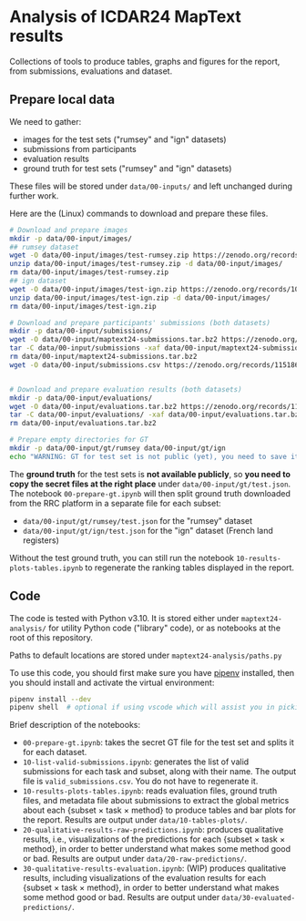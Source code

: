 # Analysis of ICDAR24 MapText results
Collections of tools to produce tables, graphs and figures for the report, from submissions, evaluations and dataset.


## Prepare local data
We need to gather:
- images for the test sets ("rumsey" and "ign" datasets)
- submissions from participants
- evaluation results
- ground truth for test sets ("rumsey" and "ign" datasets)

These files will be stored under `data/00-inputs/` and left unchanged during further work.

Here are the (Linux) commands to download and prepare these files.
```sh
# Download and prepare images
mkdir -p data/00-input/images/
## rumsey dataset
wget -O data/00-input/images/test-rumsey.zip https://zenodo.org/records/10776183/files/test.zip?download=1
unzip data/00-input/images/test-rumsey.zip -d data/00-input/images/
rm data/00-input/images/test-rumsey.zip
## ign dataset
wget -O data/00-input/images/test-ign.zip https://zenodo.org/records/10732281/files/test.zip?download=1
unzip data/00-input/images/test-ign.zip -d data/00-input/images/
rm data/00-input/images/test-ign.zip

# Download and prepare participants' submissions (both datasets)
mkdir -p data/00-input/submissions/
wget -O data/00-input/maptext24-submissions.tar.bz2 https://zenodo.org/records/11518609/files/submissions.tar.bz2?download=1
tar -C data/00-input/submissions -xaf data/00-input/maptext24-submissions.tar.bz2
rm data/00-input/maptext24-submissions.tar.bz2
wget -O data/00-input/submissions.csv https://zenodo.org/records/11518609/files/submissions.csv?download=1


# Download and prepare evaluation results (both datasets)
mkdir -p data/00-input/evaluations/
wget -O data/00-input/evaluations.tar.bz2 https://zenodo.org/records/11549943/files/evaluations.tar.bz2?download=1
tar -C data/00-input/evaluations/ -xaf data/00-input/evaluations.tar.bz2
rm data/00-input/evaluations.tar.bz2

# Prepare empty directories for GT
mkdir -p data/00-input/gt/rumsey data/00-input/gt/ign
echo "WARNING: GT for test set is not public (yet), you need to save it manually under 'data/00-input/gt/test.json' and run '00-prepare-gt.ipynb'."
```

The **ground truth** for the test sets is **not available publicly**, so **you need to copy the secret files at the right place** under `data/00-input/gt/test.json`.
The notebook `00-prepare-gt.ipynb` will then split ground truth downloaded from the RRC platform in a separate file for each subset:
- `data/00-input/gt/rumsey/test.json` for the "rumsey" dataset
- `data/00-input/gt/ign/test.json` for the "ign" dataset (French land registers)

Without the test ground truth, you can still run the notebook `10-results-plots-tables.ipynb` to regenerate the ranking tables displayed in the report.

## Code
The code is tested with Python v3.10.
It is stored either under `maptext24-analysis/` for utility Python code ("library" code), or as notebooks at the root of this repository.

Paths to default locations are stored under `maptext24-analysis/paths.py`

To use this code, you should first make sure you have [pipenv](https://pipenv.pypa.io/en/latest/) installed, then you should install and activate the virtual environment:
```sh
pipenv install --dev
pipenv shell  # optional if using vscode which will assist you in picking this environment 
```

Brief description of the notebooks:
- `00-prepare-gt.ipynb`: takes the secret GT file for the test set and splits it for each dataset.
- `10-list-valid-submissions.ipynb`: generates the list of valid submissions for each task and subset, along with their name. The output file is `valid_submissions.csv`. You do not have to regenerate it.
- `10-results-plots-tables.ipynb`: reads evaluation files, ground truth files, and metadata file about submissions to extract the global metrics about each {subset × task × method} to produce tables and bar plots for the report. Results are output under `data/10-tables-plots/`.
- `20-qualitative-results-raw-predictions.ipynb`: produces qualitative results, i.e., visualizations of the predictions for each {subset × task × method}, in order to better understand what makes some method good or bad. Results are output under `data/20-raw-predictions/`.
- `30-qualitative-results-evaluation.ipynb`: (WIP) produces qualitative results, including visualizations of the evaluation results for each {subset × task × method}, in order to better understand what makes some method good or bad. Results are output under `data/30-evaluated-predictions/`.
